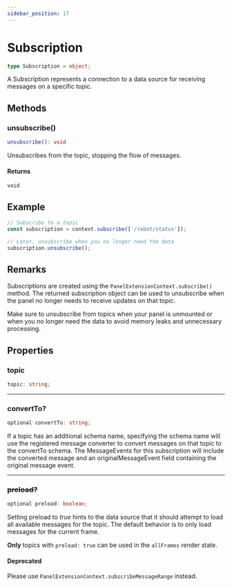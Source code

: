 ```yaml
---
sidebar_position: 17
---
```


# Subscription

```typescript
type Subscription = object;
```

A Subscription represents a connection to a data source for receiving messages on a specific topic.

## Methods

### unsubscribe()

```typescript
unsubscribe(): void
```

Unsubscribes from the topic, stopping the flow of messages.

#### Returns

`void`

## Example

```typescript
// Subscribe to a topic
const subscription = context.subscribe(['/robot/status']);

// Later, unsubscribe when you no longer need the data
subscription.unsubscribe();
```

## Remarks

Subscriptions are created using the `PanelExtensionContext.subscribe()` method. The returned subscription object can be used to unsubscribe when the panel no longer needs to receive updates on that topic.

Make sure to unsubscribe from topics when your panel is unmounted or when you no longer need the data to avoid memory leaks and unnecessary processing.

## Properties

### topic

```typescript
topic: string;
```

---

### convertTo?

```typescript
optional convertTo: string;
```

If a topic has an additional schema name, specifying the schema name will use the registered message converter to convert messages on that topic to the convertTo schema. The MessageEvents for this subscription will include the converted message and an originalMessageEvent field containing the original message event.

---

### ~~preload?~~

```typescript
optional preload: boolean;
```

Setting preload to _true_ hints to the data source that it should attempt to load all available messages for the topic. The default behavior is to only load messages for the current frame.

**Only** topics with `preload: true` can be used in the `allFrames` render state.

#### Deprecated

Please use `PanelExtensionContext.subscribeMessageRange` instead.
